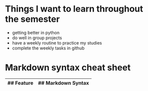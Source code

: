 # Things I want to learn throughout the semester
- getting better in python
- do well in group projects
- have a weekly routine to practice my studies
- complete the weekly tasks in github

# Markdown syntax cheat sheet 
| ## Feature | ## Markdown Syntax |
| --------| ------------- |



